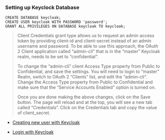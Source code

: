 ### Setting up Keyclock Database
```postgresql
CREATE DATABASE keycloak;
CREATE USER keycloak WITH PASSWORD 'password';
GRANT ALL PRIVILEGES ON DATABASE keycloak TO keycloak;
```

> Client Credentials grant type allows us to request an admin access token by providing client-id and client-secret instead of an admin username and password. To be able to use this approach, the OAuth 2 Client application called “admin-cli” that is in the “master” Keycloak realm, needs to be set to “confidential“.
>
> To change the “admin-cli” client Access Type property from Public to Confidential, and save the settings. You will need to login to “master” Realm, switch to OAuth 2 “Clients” list, and edit the “admin-cli“. Change the Access Type property from Public to Confidential and make sure that the “Service Accounts Enabled” option is turned on. 
>
> Once you are done making the above changes, click on the Save button. The page will reload and at the top, you will see a new tab called “Credentials“. Click on the Credentials tab and copy the value of client_secret.
- [Creating new user with Keycloak](https://www.appsdeveloperblog.com/keycloak-rest-api-create-a-new-user/)


- [Login with Keycloak](https://medium.com/devops-dudes/securing-spring-boot-rest-apis-with-keycloak-1d760b2004e)